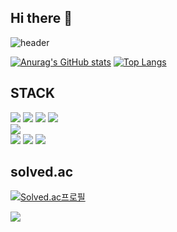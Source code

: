 ## Hi there 👋

![header](https://capsule-render.vercel.app/api?type=waving&color=gradient&customColorList=10&height=200&text=JJW1223's%20GITHUB&fontSize=50&animation=twinkling&fontAlign=68&fontAlignY=36)

[![Anurag's GitHub stats](https://github-readme-stats.vercel.app/api?username=JJW1223&show_icons=true&theme=dracula)](https://github.com/JJW1223/github-readme-stats)
[![Top Langs](https://github-readme-stats.vercel.app/api/top-langs/?username=JJW1223&show_icons=true&theme=dracula)](https://github.com/JJW1223/github-readme-stats)

## STACK
<span>
  <img src="https://img.shields.io/badge/Python-3776AB?style=flat-square&logo=Python&logoColor=white"/>
  <img src="https://img.shields.io/badge/C++-00599C?style=flat-square&logo=C%2B%2B&logoColor=white"/>
  <img src="https://img.shields.io/badge/HTML5-E34F26?style=flat-square&logo=html5&logoColor=white"/>
  <img src="https://img.shields.io/badge/CSS3-1572B6?style=flat-square&logo=css3&logoColor=white"/>
  <br>
  <img src="https://img.shields.io/badge/React-61DAFB?style=flat-square&logo=react&logoColor=white"/>
  <br>
  <img src="https://img.shields.io/badge/VisualStudioCode-007ACC?style=flat-square&logo=visualstudiocode&logoColor=white"/>
  <img src="https://img.shields.io/badge/Docker-2496ED?style=flat-square&logo=docker&logoColor=white"/>
  <img src="https://img.shields.io/badge/Linux-FCC624?style=flat-square&logo=linux&logoColor=white"/>
</span>

## solved.ac
[![Solved.ac프로필](http://mazassumnida.wtf/api/generate_badge?boj=gurugikr23)](https://solved.ac/gurugikr23)

<img src="http://mazandi.herokuapp.com/api?handle=gurugikr23&theme=warm"/>



<!--
**JJW1223/JJW1223** is a ✨ _special_ ✨ repository because its `README.md` (this file) appears on your GitHub profile.

Here are some ideas to get you started:

- 🔭 I’m currently working on ...
- 🌱 I’m currently learning ...
- 👯 I’m looking to collaborate on ...
- 🤔 I’m looking for help with ...
- 💬 Ask me about ...
- 📫 How to reach me: ...
- 😄 Pronouns: ...
- ⚡ Fun fact: ...
-->
